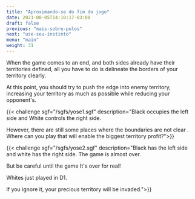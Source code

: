 ```yaml
---
title: "Aproximando-se do fim do jogo"
date: 2021-08-05T14:10:17-03:00
draft: false
previous: "mais-sobre-pulos"
next: "use-seu-instinto"
menu: "main"
weight: 31
---
```

When the game comes to an end, and both sides already have their territories defined, all you have to do is delineate the borders of your territory clearly.

At this point, you should try to push the edge into enemy territory, increasing your territory as much as possible while reducing your opponent's.

{{< challenge sgf="/sgfs/yose1.sgf" description="Black occupies the left side and White controls the right side.</p><p>However, there are still some places where the boundaries are not clear . Where can you play that will enable the biggest territory profit?">}}

{{< challenge sgf="/sgfs/yose2.sgf" description="Black has the left side and white has the right side. The game is almost over.</p><p>But be careful until the game It's over for real!</p><p>Whites just played in D1.</p><p>If you ignore it, your precious territory will be invaded.">}}
